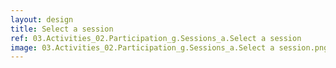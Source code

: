 ```yaml
---
layout: design
title: Select a session
ref: 03.Activities_02.Participation_g.Sessions_a.Select a session
image: 03.Activities_02.Participation_g.Sessions_a.Select a session.png
---
```

